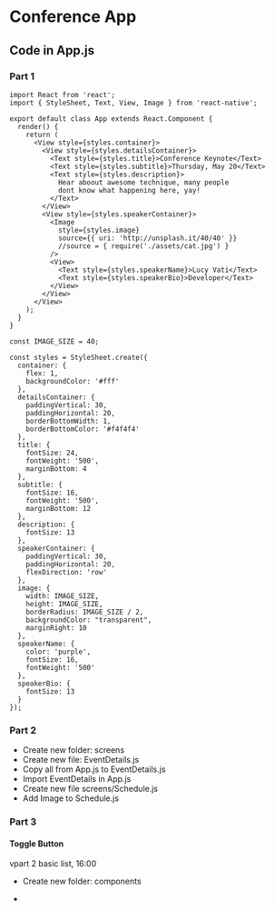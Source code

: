 # Conference App

## Code in App.js

### Part 1

    import React from 'react';
    import { StyleSheet, Text, View, Image } from 'react-native';

    export default class App extends React.Component {
      render() {
        return (
          <View style={styles.container}>
            <View style={styles.detailsContainer}>
              <Text style={styles.title}>Conference Keynote</Text>
              <Text style={styles.subtitle}>Thursday, May 20</Text>
              <Text style={styles.description}>
                Hear aboout awesome technique, many people
                dont know what happening here, yay!
              </Text>
            </View>
            <View style={styles.speakerContainer}>
              <Image 
                style={styles.image}
                source={{ uri: 'http://unsplash.it/40/40' }}
                //source = { require('./assets/cat.jpg') } 
              />
              <View>
                <Text style={styles.speakerName}>Lucy Vati</Text>
                <Text style={styles.speakerBio}>Developer</Text>
              </View>
            </View>
          </View>
        );
      }
    }

    const IMAGE_SIZE = 40;

    const styles = StyleSheet.create({
      container: {
        flex: 1,
        backgroundColor: '#fff'
      },
      detailsContainer: {
        paddingVertical: 30,
        paddingHorizontal: 20,
        borderBottomWidth: 1,
        borderBottomColor: '#f4f4f4'
      },
      title: {
        fontSize: 24,
        fontWeight: '500',
        marginBottom: 4
      },
      subtitle: {
        fontSize: 16,
        fontWeight: '500',
        marginBottom: 12
      },
      description: {
        fontSize: 13
      },
      speakerContainer: {
        paddingVertical: 30,
        paddingHorizontal: 20,
        flexDirection: 'row'
      },
      image: {
        width: IMAGE_SIZE,
        height: IMAGE_SIZE,
        borderRadius: IMAGE_SIZE / 2,
        backgroundColor: "transparent",
        marginRight: 10
      },
      speakerName: {
        color: 'purple',
        fontSize: 16,
        fontWeight: '500'
      },
      speakerBio: {
        fontSize: 13
      }
    });

### Part 2

* Create new folder: screens
* Create new file: EventDetails.js
* Copy all from App.js to EventDetails.js
* Import EventDetails in App.js
* Create new file screens/Schedule.js
* Add Image to Schedule.js 

### Part 3

#### Toggle Button

vpart 2 basic list, 16:00

* Create new folder: components

* 